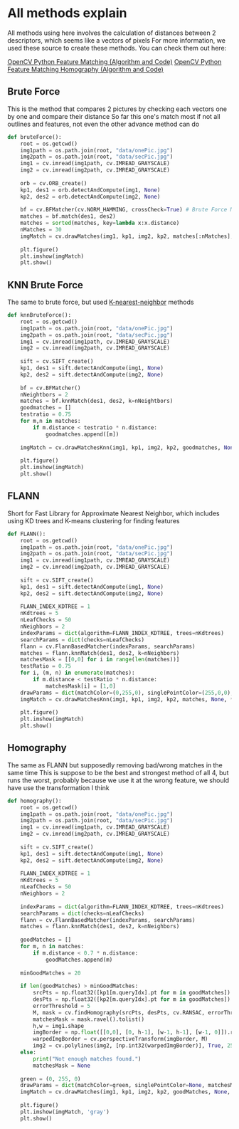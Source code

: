 # All methods explain
All methods using here involves the calculation of distances between 2 descriptors, which seems like a vectors of pixels
For more information, we used these source to create these methods. You can check them out here:

[OpenCV Python Feature Matching (Algorithm and Code)](https://youtu.be/AsU9Uy5w5mI?si=g1dPLPdEvRnMYrk7)
[OpenCV Python Feature Matching Homography (Algorithm and Code)](https://youtu.be/DKkDVHhJ8_M?si=t0d-ITuXvAeV480N)

## Brute Force
This is the method that compares 2 pictures by checking each vectors one by one and compare their distance
So far this one's match most if not all outlines and features, not even the other advance method can do
```py
def bruteForce():
    root = os.getcwd()
    img1path = os.path.join(root, "data/onePic.jpg")
    img2path = os.path.join(root, "data/secPic.jpg")
    img1 = cv.imread(img1path, cv.IMREAD_GRAYSCALE) 
    img2 = cv.imread(img2path, cv.IMREAD_GRAYSCALE)
    
    orb = cv.ORB_create()
    kp1, des1 = orb.detectAndCompute(img1, None)
    kp2, des2 = orb.detectAndCompute(img2, None)
    
    bf = cv.BFMatcher(cv.NORM_HAMMING, crossCheck=True) # Brute Force Matcher
    matches = bf.match(des1, des2)
    matches = sorted(matches, key=lambda x:x.distance)
    nMatches = 30
    imgMatch = cv.drawMatches(img1, kp1, img2, kp2, matches[:nMatches], None, flags=cv.DrawMatchesFlags_NOT_DRAW_SINGLE_POINTS)
    
    plt.figure()
    plt.imshow(imgMatch)
    plt.show()
```

## KNN Brute Force
The same to brute force, but used [K-nearest-neighbor](https://www.ibm.com/think/topics/knn#:~:text=The%20k%2Dnearest%20neighbors%20(KNN)%20algorithm%20is%20a%20non,used%20in%20machine%20learning%20today.) methods
```py
def knnBruteForce():
    root = os.getcwd()
    img1path = os.path.join(root, "data/onePic.jpg")
    img2path = os.path.join(root, "data/secPic.jpg")
    img1 = cv.imread(img1path, cv.IMREAD_GRAYSCALE) 
    img2 = cv.imread(img2path, cv.IMREAD_GRAYSCALE)
    
    sift = cv.SIFT_create()
    kp1, des1 = sift.detectAndCompute(img1, None)
    kp2, des2 = sift.detectAndCompute(img2, None)
    
    bf = cv.BFMatcher()
    nNeightbors = 2
    matches = bf.knnMatch(des1, des2, k=nNeightbors)
    goodmatches = []
    testratio = 0.75
    for m,n in matches:
        if m.distance < testratio * n.distance:
            goodmatches.append([m])
            
    imgMatch = cv.drawMatchesKnn(img1, kp1, img2, kp2, goodmatches, None, flags=cv.DrawMatchesFlags_NOT_DRAW_SINGLE_POINTS)
    
    plt.figure()
    plt.imshow(imgMatch)
    plt.show()
```

## FLANN
Short for Fast Library for Approximate Nearest Neighbor, which includes using KD trees and K-means clustering for finding features
```py
def FLANN():
    root = os.getcwd()
    img1path = os.path.join(root, "data/onePic.jpg")
    img2path = os.path.join(root, "data/secPic.jpg")
    img1 = cv.imread(img1path, cv.IMREAD_GRAYSCALE) 
    img2 = cv.imread(img2path, cv.IMREAD_GRAYSCALE)
    
    sift = cv.SIFT_create()
    kp1, des1 = sift.detectAndCompute(img1, None)
    kp2, des2 = sift.detectAndCompute(img2, None)
    
    FLANN_INDEX_KDTREE = 1
    nKdtrees = 5
    nLeafChecks = 50
    nNeighbors = 2
    indexParams = dict(algorithm=FLANN_INDEX_KDTREE, trees=nKdtrees)
    searchParams = dict(checks=nLeafChecks)
    flann = cv.FlannBasedMatcher(indexParams, searchParams)
    matches = flann.knnMatch(des1, des2, k=nNeighbors)
    matchesMask = [[0,0] for i in range(len(matches))]
    testRatio = 0.75
    for i, (m, n) in enumerate(matches):
        if m.distance < testRatio * n.distance:
            matchesMask[i] = [1,0]
    drawParams = dict(matchColor=(0,255,0), singlePointColor=(255,0,0), matchesMask=matchesMask, flags=cv.DrawMatchesFlags_DEFAULT)
    imgMatch = cv.drawMatchesKnn(img1, kp1, img2, kp2, matches, None, **drawParams)
    
    plt.figure()
    plt.imshow(imgMatch)
    plt.show()
```

## Homography
The same as FLANN but supposedly removing bad/wrong matches in the same time
This is suppose to be the best and strongest method of all 4, but runs the worst, probably because we use it at the wrong feature, we should have use the transformation I think
```py
def homography():
    root = os.getcwd()
    img1path = os.path.join(root, "data/onePic.jpg")
    img2path = os.path.join(root, "data/secPic.jpg")
    img1 = cv.imread(img1path, cv.IMREAD_GRAYSCALE) 
    img2 = cv.imread(img2path, cv.IMREAD_GRAYSCALE)
    
    sift = cv.SIFT_create()
    kp1, des1 = sift.detectAndCompute(img1, None)
    kp2, des2 = sift.detectAndCompute(img2, None)
    
    FLANN_INDEX_KDTREE = 1
    nKdtrees = 5
    nLeafChecks = 50
    nNeighbors = 2
    
    indexParams = dict(algorithm=FLANN_INDEX_KDTREE, trees=nKdtrees)
    searchParams = dict(checks=nLeafChecks)
    flann = cv.FlannBasedMatcher(indexParams, searchParams)
    matches = flann.knnMatch(des1, des2, k=nNeighbors)
    
    goodMatches = []
    for m, n in matches:
        if m.distance < 0.7 * n.distance:
            goodMatches.append(m)
            
    minGoodMatches = 20
    
    if len(goodMatches) > minGoodMatches:
        srcPts = np.float32([kp1[m.queryIdx].pt for m in goodMatches]).reshape(-1, 1, 2)
        desPts = np.float32([kp2[m.queryIdx].pt for m in goodMatches]).reshape(-1, 1, 2)
        errorThreshold = 5
        M, mask = cv.findHomography(srcPts, desPts, cv.RANSAC, errorThreshold)
        matchesMask = mask.ravel().tolist()
        h,w = img1.shape
        imgBorder = np.float([[0,0], [0, h-1], [w-1, h-1], [w-1, 0]]).reshape(-1,1,2)
        warpedImgBorder = cv.perspectiveTransform(imgBorder, M)
        img2 = cv.polylines(img2, [np.int32(warpedImgBorder)], True, 255, 3, cv.LINE_AA)
    else:
        print("Not enough matches found.")
        matchesMask = None
        
    green = (0, 255, 0)
    drawParams = dict(matchColor=green, singlePointColor=None, matchesMask=matchesMask, flags=cv.DrawMatchesFlags_NOT_DRAW_SINGLE_POINTS)
    imgMatch = cv.drawMatches(img1, kp1, img2, kp2, goodMatches, None, **drawParams)
    
    plt.figure()
    plt.imshow(imgMatch, 'gray')
    plt.show()
```